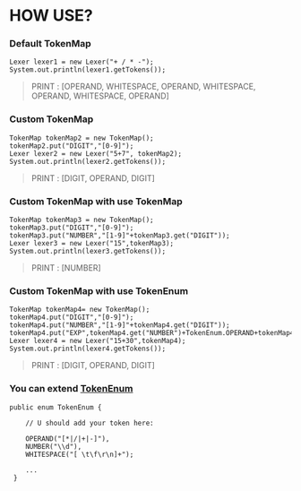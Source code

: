 # HOW USE?

### Default TokenMap
```
Lexer lexer1 = new Lexer("+ / * -");
System.out.println(lexer1.getTokens());
```
> PRINT : [OPERAND, WHITESPACE, OPERAND, WHITESPACE, OPERAND, WHITESPACE, OPERAND]

### Custom TokenMap
```
TokenMap tokenMap2 = new TokenMap();
tokenMap2.put("DIGIT","[0-9]");
Lexer lexer2 = new Lexer("5+7", tokenMap2);
System.out.println(lexer2.getTokens());
```
> PRINT : [DIGIT, OPERAND, DIGIT]


### Custom TokenMap with use TokenMap
```     
TokenMap tokenMap3 = new TokenMap();
tokenMap3.put("DIGIT","[0-9]");
tokenMap3.put("NUMBER","[1-9]"+tokenMap3.get("DIGIT"));
Lexer lexer3 = new Lexer("15",tokenMap3);
System.out.println(lexer3.getTokens());
```
> PRINT : [NUMBER]

### Custom TokenMap with use TokenEnum     
```
TokenMap tokenMap4= new TokenMap();
tokenMap4.put("DIGIT","[0-9]");
tokenMap4.put("NUMBER","[1-9]"+tokenMap4.get("DIGIT"));
tokenMap4.put("EXP",tokenMap4.get("NUMBER")+TokenEnum.OPERAND+tokenMap4.get("NUMBER"));
Lexer lexer4 = new Lexer("15+30",tokenMap4);
System.out.println(lexer4.getTokens());
```
> PRINT : [DIGIT, OPERAND, DIGIT]


### You can extend [TokenEnum](https://github.com/zhilyaev/Lexer/blob/master/src/diamon/lexer/TokenEnum.java)

```
public enum TokenEnum {

    // U should add your token here:

    OPERAND("[*|/|+|-]"),
    NUMBER("\\d"),
    WHITESPACE("[ \t\f\r\n]+");
    
    ...
 }
    
```
